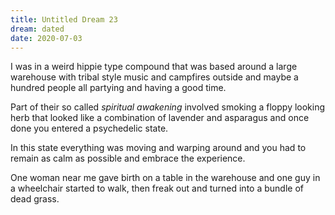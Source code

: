 ```yaml
---
title: Untitled Dream 23
dream: dated
date: 2020-07-03
---
```


I was in a weird hippie type compound that was based around a large warehouse with tribal style music and campfires outside and maybe a hundred people all partying and having a good time.

Part of their so called *spiritual awakening* involved smoking a floppy looking herb that looked like a combination of lavender and asparagus and once done you entered a psychedelic state.

In this state everything was moving and warping around and you had to remain as calm as possible and embrace the experience.

One woman near me gave birth on a table in the warehouse and one guy in a wheelchair started to walk, then freak out and turned into a bundle of dead grass.
